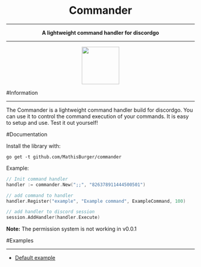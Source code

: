 <div align="center">
<h1>Commander</h1>
<hr>
<strong>
    A lightweight command handler for discordgo
</strong>
<br>
<hr>
<img src="https://upload.wikimedia.org/wikipedia/commons/thumb/0/05/Go_Logo_Blue.svg/1200px-Go_Logo_Blue.svg.png" height="100">
</div>

#Information

---
The Commander is a lightweight command handler build for discordgo. You can use it
to control the command execution of your commands.
It is easy to setup and use. Test it out yourself!


#Documentation

Install the library with:
```
go get -t github.com/MathisBurger/commander
```

Example:
```go
// Init command handler
handler := commander.New(";;", "826378911444500501")

// add command to handler
handler.Register("example", "Example command", ExampleCommand, 100)

// add handler to discord session
session.AddHandler(handler.Execute)
```

<strong>Note:</strong> The permission system is not working in v0.0.1


#Examples

---
- <a href="https://github.com/MathisBurger/commander/blob/master/examples/default.go">Default example</a>

